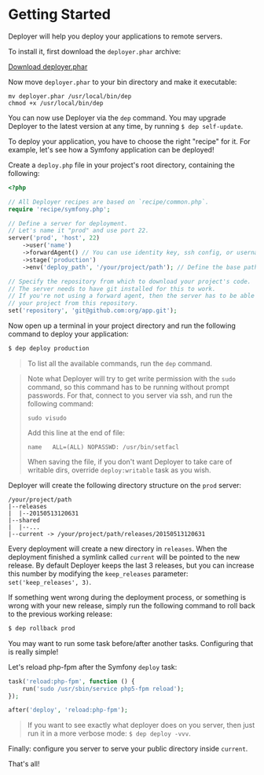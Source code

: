 # Getting Started

Deployer will help you deploy your applications to remote servers.

To install it, first download the `deployer.phar` archive:

[Download deployer.phar](http://deployer.org/deployer.phar)

Now move `deployer.phar` to your bin directory and make it executable:

```
mv deployer.phar /usr/local/bin/dep
chmod +x /usr/local/bin/dep
```

You can now use Deployer via the `dep` command. You may upgrade Deployer to the
latest version at any time, by running `$ dep self-update`.

To deploy your application, you have to choose the right "recipe" for it.
For example, let's see how a Symfony application can be deployed!

Create a `deploy.php` file in your project's root directory, containing the
following:

``` php
<?php

// All Deployer recipes are based on `recipe/common.php`.
require 'recipe/symfony.php';

// Define a server for deployment.
// Let's name it "prod" and use port 22.
server('prod', 'host', 22)
    ->user('name')
    ->forwardAgent() // You can use identity key, ssh config, or username/password to auth on the server.
    ->stage('production')
    ->env('deploy_path', '/your/project/path'); // Define the base path to deploy your project to.

// Specify the repository from which to download your project's code.
// The server needs to have git installed for this to work.
// If you're not using a forward agent, then the server has to be able to clone
// your project from this repository.
set('repository', 'git@github.com:org/app.git');
```

Now open up a terminal in your project directory and run the following command
to deploy your application:

``` sh
$ dep deploy production
```

> To list all the available commands, run the `dep` command.

> Note what Deployer will try to get write permission with the `sudo` command, so this command has to be running without prompt passwords.
> For that, connect to you server via ssh, and run the following command:
> ```
> sudo visudo
> ```
> Add this line at the end of file:
> ```
> name   ALL=(ALL) NOPASSWD: /usr/bin/setfacl
> ```
> When saving the file, if you don't want Deployer to take care of writable dirs, override `deploy:writable` task as you wish.

Deployer will create the following directory structure on the `prod` server:

```
/your/project/path
|--releases
|  |--20150513120631
|--shared
|  |--...
|--current -> /your/project/path/releases/20150513120631
```

Every deployment will create a new directory in `releases`. When the deployment
finished a symlink called `current` will be pointed to the new release. By
default Deployer keeps the last 3 releases, but you can increase this number by
modifying the `keep_releases` parameter: `set('keep_releases', 3)`.

If something went wrong during the deployment process, or something is wrong
with your new release, simply run the following command to roll back to the
previous working release:

``` sh
$ dep rollback prod
```

You may want to run some task before/after another tasks. Configuring that is
really simple!

Let's reload php-fpm after the Symfony `deploy` task:

```php
task('reload:php-fpm', function () {
    run('sudo /usr/sbin/service php5-fpm reload');
});

after('deploy', 'reload:php-fpm');
```

> If you want to see exactly what deployer does on you server, then just run it in a more verbose mode: `$ dep deploy -vvv`.

Finally: configure you server to serve your public directory inside `current`.

That's all!
